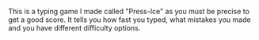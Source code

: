 This is a typing game I made called "Press-Ice" as you must be precise to get a good score. 
It tells you how fast you typed, what mistakes you made and you have different difficulty options.
